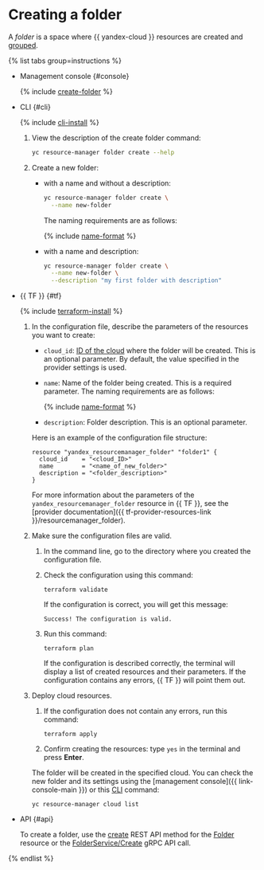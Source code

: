 # Creating a folder

A _folder_ is a space where {{ yandex-cloud }} resources are created and [grouped](../../concepts/resources-hierarchy.md).

{% list tabs group=instructions %}

- Management console {#console}

   {% include [create-folder](../../../_includes/create-folder.md) %}

- CLI {#cli}

   {% include [cli-install](../../../_includes/cli-install.md) %}

   1. View the description of the create folder command:

      ```bash
      yc resource-manager folder create --help
      ```

   2. Create a new folder:

      * with a name and without a description:
         ```bash
         yc resource-manager folder create \
           --name new-folder
         ```

         The naming requirements are as follows:

         {% include [name-format](../../../_includes/name-format.md) %}

      * with a name and description:

         ```bash
         yc resource-manager folder create \
           --name new-folder \
           --description "my first folder with description"
         ```

- {{ TF }} {#tf}

   {% include [terraform-install](../../../_includes/terraform-install.md) %}

   1. In the configuration file, describe the parameters of the resources you want to create:

      * `cloud_id`: [ID of the cloud](../cloud/get-id.md) where the folder will be created. This is an optional parameter. By default, the value specified in the provider settings is used.
      * `name`: Name of the folder being created. This is a required parameter. The naming requirements are as follows:

         {% include [name-format](../../../_includes/name-format.md) %}

      * `description`: Folder description. This is an optional parameter.

      Here is an example of the configuration file structure:

      ```hcl
      resource "yandex_resourcemanager_folder" "folder1" {
        cloud_id    = "<cloud_ID>"
        name        = "<name_of_new_folder>"
        description = "<folder_description>"
      }
      ```

      For more information about the parameters of the `yandex_resourcemanager_folder` resource in {{ TF }}, see the [provider documentation]({{ tf-provider-resources-link }}/resourcemanager_folder).

   1. Make sure the configuration files are valid.

      1. In the command line, go to the directory where you created the configuration file.

      1. Check the configuration using this command:

         ```
         terraform validate
         ```

         If the configuration is correct, you will get this message:

         ```
         Success! The configuration is valid.
         ```

      1. Run this command:

         ```
         terraform plan
         ```

         If the configuration is described correctly, the terminal will display a list of created resources and their parameters. If the configuration contains any errors, {{ TF }} will point them out.

   1. Deploy cloud resources.

      1. If the configuration does not contain any errors, run this command:

         ```
         terraform apply
         ```

      1. Confirm creating the resources: type `yes` in the terminal and press **Enter**.

      The folder will be created in the specified cloud. You can check the new folder and its settings using the [management console]({{ link-console-main }}) or this [CLI](../../../cli/quickstart.md) command:

      ```
      yc resource-manager cloud list
      ```

- API {#api}

   To create a folder, use the [create](../../api-ref/Folder/create.md) REST API method for the [Folder](../../api-ref/Folder/index.md) resource or the [FolderService/Create](../../api-ref/grpc/folder_service.md#Create) gRPC API call.

{% endlist %}
